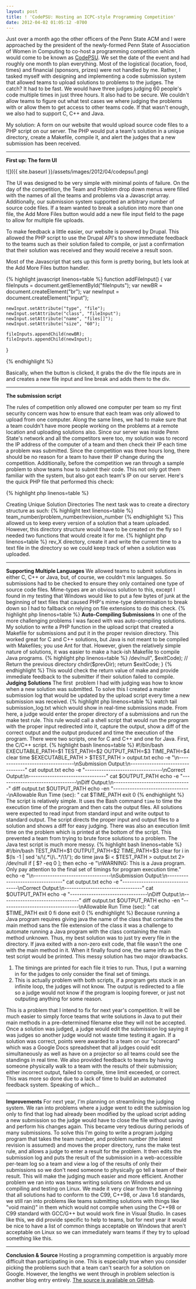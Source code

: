 ```yaml
---
layout: post
title: ! 'CodePSU: Hosting an ICPC-style Programming Competition'
date: 2012-04-02 01:05:12 -0700
---
```


Just over a month ago the other officers of the Penn State ACM and I were approached by the president of the newly-formed Penn State of Association of Women in Computing to co-host a programming competition which would come to be known as <a title="CodePSU" href="http://acm.psu.edu/codepsu">CodePSU</a>. We set the date of the event and had roughly one month to plan everything. Most of the logistical (location, food, times) and financial (sponsors, prizes) were not handled by me. Rather, I tasked myself with designing and implementing a code submission system that allowed teams to upload solutions to problems to the judges. The catch? It had to be fast. We would have three judges judging 60 people's code multiple times in just three hours. It also had to be secure. We couldn't allow teams to figure out what test cases we where judging the problems with or allow them to get access to other teams code. If that wasn't enough, we also had to support C, C++ and Java.

<!--more-->

My solution: A form on our website that would upload source code files to a PHP script on our server. The PHP would put a team's solution in a unique directory, create a Makefile, compile it, and alert the judges that a new submission has been received.

<hr />

<strong>First up: The form UI</strong>

![]({{ site.baseurl }}/assets/images/2012/04/codepsu1.png)


The UI was designed to be very simple with minimal points of failure. On the day of the competition, the Team and Problem drop down menus were filled with the names of all the teams and problems via a Javascript array. Additionally, our submission system supported an arbitrary number of source code files. If a team wanted to break a solution into more than one file, the Add More Files button would add a new file input field to the page to allow for multiple file uploads.

To make feedback a little easier, our website is powered by Drupal. This allowed the PHP script to use the Drupal API's to show immediate feedback to the teams such as their solution failed to compile, or just a confirmation that their solution was received and they would receive a result soon.

Most of the Javascript that sets up this form is pretty boring, but lets look at the Add More Files button handler.

{% highlight javascript linenos=table %}
function addFileInput() {
    var fileInputs = document.getElementById("fileInputs");
    var newBR = document.createElement("br");
    var newInput = document.createElement("input");

    newInput.setAttribute("type", "file");
    newInput.setAttribute("class", "fileInput");
    newInput.setAttribute("name", "files[]");
    newInput.setAttribute("size", "60");

    fileInputs.appendChild(newBR);
    fileInputs.appendChild(newInput);
}

{% endhighlight %}

Basically, when the button is clicked, it grabs the div the file inputs are in and creates a new file input and line break and adds them to the div.

<hr />

<strong>The submission script</strong>

The rules of competition only allowed one computer per team so my first security concern was how to ensure that each team was only allowed to upload from one computer. Along the same lines, we had to make sure that a team couldn't have more people working on the problems at a remote location and uploading solutions also. Since our server was inside Penn State's network and all the competitors were too, my solution was to record the IP address of the computer of a team and then check their IP each time a problem was submitted. Since the competition was three hours long, there should be no reason for a team to have their IP change during the competition. Additionally, before the competition we ran through a sample problem to show teams how to submit their code. This not only got them familiar with the system, but also got each team's IP on our server. Here's the quick PHP file that performed this check:


{% highlight php linenos=table %}
<?php
function isValidIP($remoteIP, $uploadDir, $teamName) {
    // Check if the team dir and make it if not
    if(!file_exists($uploadDir . $teamName)) {
        mkdir($uploadDir . $teamName, 0774);

        // If the team dir didn"t exist, write the IP to a file
        $ipFile = fopen($uploadDir . $teamName . "/" . "ip.txt", "w");
        fwrite($ipFile, $remoteIP);
        fclose($ipFile);

        return True;
    } else {
        // Read the IP and compare it to the current IP
        $ipFile = fopen($uploadDir . $teamName . "/ip.txt", "r");
        $ip = fread($ipFile, 100);

        return ($ip == $remoteIP);
    }
}

{% endhighlight %}


<strong>Creating Unique Solution Directories</strong>
The next task was to create a directory structure as such:

{% highlight text linenos=table %}
team_number/problem_number/revision_number

{% endhighlight %}

This allowed us to keep every version of a solution that a team uploaded. However, this directory structure would have to be created on the fly so I needed two functions that would create it for me.

{% highlight php linenos=table %}
<?php
function createProblemDir($uploadDir, $teamName, $problemNo) {
    // Check if the problem dir exists and make it if not
    if(!file_exists($uploadDir . $teamName . "/" . $problemNo)) {
        mkdir($uploadDir . $teamName . "/" . $problemNo, 0774);
    }
}

{% endhighlight %}


{% highlight php linenos=table %}
<?php
function createRevDir($uploadDir, $teamName, $problemNo) {
    // Find the highest revision dir
    $revNo = 0;
    while(file_exists($uploadDir . $teamName . "/" . $problemNo . "/rev_" . $revNo)) {
        $revNo++;
    }

    // Create a new revision dir
    mkdir($uploadDir . $teamName . "/" . $problemNo . "/rev_" . $revNo, 0774);

    // Put the upload time in the new revision dir
    $timeFile = fopen($uploadDir . $teamName . "/" . $problemNo . "/rev_" . $revNo . "/time.txt", "w");
    fwrite($timeFile, date("D, d M Y H:i:s T") . "\n");
    fclose($timeFile);

    return $revNo;
}

{% endhighlight %}

The team and problem directories are straightforward. As noted before, the IP address of the team is stored in a text file in their team directory. The revision directory is slightly more interesting. The function will find the first unused <code>rev_X</code> directory, create it and write the current time to a text file in the directory so we could keep track of when a solution was uploaded.

<hr />

<strong>Supporting Multiple Languages</strong>

We allowed teams to submit solutions in either C, C++ or Java, but, of course, we couldn't mix languages. So submissions had to be checked to ensure they only contained one type of source code files. Mime-types are an obvious solution to this, except I found in my testing that Windows would like to put a few bytes of junk at the beginning of text files that caused PHP's mime-type determination to break down so I had to fallback on relying on file extensions to do this check.


{% highlight php linenos=table %}
<?php
// Create a new array so we don't have to deal with mime-types
for($i=0; $i<count($_FILES["files"]["name"]); $i++) {
    if($_FILES["files"]["name"][$i] != "") {
        switch(end(explode(".", $_FILES["files"]["name"][$i]))) {
            case "c":
                array_push($types, "c");
                $lang = "c";
                break;
            case "h":
                array_push($types, "h");
                break;
            case "cpp":
                array_push($types, "cpp");
                $lang = "cpp";
                break;
            case "java":
                array_push($types, "java");
                $lang = "java";
                break;
            default:
                drupal_set_message("ERROR: " . $_FILES["files"]["name"][$i] . " ("
                                   . $_FILES["files"]["type"][$i] .
                                   ") is not a valid file type. All files must be .c, .cpp, " .
                                   ".h, or .java. Your submission was NOT received.", "error");
                return;
        }

        // Check for conflicting file types as we populate the new file type array
        for($j=0; $j<count($types); $j++) {
            if($types[$i] == "c") {
                if($types[$j] == "cpp" || $types[$j] == "java") {
                    drupal_set_message("ERROR: You uploaded source files from multiple languages. " .
                                       "Your submission was NOT received.", "error");
                    return;
                }
            } else if($types[$i] == "cpp") {
                if($types[$j] == "c" || $types[$j] == "java") {
                    drupal_set_message("ERROR: You uploaded source files from multiple languages. " .
                                      "Your submission was NOT received.", "error");
                    return;
                }
            } else if($types[$i] == "java") {
                if($types[$j] == "c" || $types[$j] == "cpp") {
                    drupal_set_message("ERROR: You uploaded source files from multiple languages. " .
                                       "Your submission was NOT received.", "error");
                    return;
                }
            }
        }
    }
}

{% endhighlight %}


Commented out is the remnants from the mime-type switch in case I ever wanted to give them another go. Other than that, it copies the uploaded files into a new file types array and checks each file's file type against the other file types in the array. If there's a problem, we use the Drupal API to show an error message.

<hr />

<strong>Auto-Compiling Submissions</strong>

In one of the more challenging problems I was faced with was auto-compiling solutions. My solution to write a PHP function in the upload script that created a Makefile for submissions and put it in the proper revision directory. This worked great for C and C++ solutions, but Java is not meant to be compiled with Makefiles; you use Ant for that. However, given the relatively simple nature of solutions, it was easier to make a hack-ish Makefile to compile Java programs.


{% highlight php linenos=table %}
<?php
function createMakefile($uploadDir, $teamName, $problemNo, $revNo, $testsDir, $lang) {
    switch($lang) {
        case "c":
        case "cpp":
            $makefile = fopen($uploadDir . $teamName . "/" . $problemNo . "/rev_" . $revNo . "/Makefile", "w");

            // Use bash
            fwrite($makefile, "SHELL := /bin/bash\n");

            // Write the compiler
            if($lang == "c") {
                fwrite($makefile, "CC=gcc -std=c99\n");
            } else {
                fwrite($makefile, "CC=g++ -std=c++98\n");
            }

            // Exec file
            fwrite($makefile, "EXECUTABLE=output\n");

            // Cflags
            fwrite($makefile, "CFLAGS=-O2\n");

            // Source files
            fwrite($makefile, "SRC=$(wildcard *." . $lang . ")\n\n");

            // All rule
            fwrite($makefile, "all:\n\t\$(CC) -o \$(EXECUTABLE) \$(CFLAGS) \$(SRC)\n\n");

            // Test rule
            fwrite($makefile, "test:\n\t../../../../scripts/test_c.sh " .
                              $uploadDir . $teamName . "/" . $problemNo . "/rev_" . $revNo . "/$(EXECUTABLE) " .
                              $testsDir . $problemNo . "_input.txt " .
                              $testsDir . $problemNo . "_output.txt " .
                              $testsDir . $problemNo . "_time.txt\n");

            // Clean rule
            fwrite($makefile, "clean:\n\trm \$(EXECUTABLE)\n");

            fclose($makefile);
            break;
        case "java":
            $makefile = fopen($uploadDir . $teamName . "/" . $problemNo . "/rev_" . $revNo . "/Makefile", "w");

            // Compiler to use
            fwrite($makefile, "CC=javac\n");

            // Source files
            fwrite($makefile, "SRC=$(wildcard *." . $lang . ")\n\n");

            // All rule
            fwrite($makefile, "all:\n\t\$(CC) \$(SRC)\n\n");

            // Test rule
            fwrite($makefile, "test:\n\t../../../../scripts/test_java.sh " .
                              $testsDir . $problemNo . "_input.txt " .
                              $testsDir . $problemNo . "_output.txt " .
		              $testsDir . $problemNo . "_time.txt\n");

            fclose($makefile);
        default:
    }
}

{% endhighlight %}


This created Makefiles such as:

{% highlight makefile linenos=table %}
SHELL := /bin/bash
CC=g++ -std=c++98
EXECUTABLE=output
CFLAGS=-O2
SRC=$(wildcard *.cpp)

all:
	$(CC) -o $(EXECUTABLE) $(CFLAGS) $(SRC)

test:
	../../../../scripts/test_c.sh /var/www/codepsu_submissions/submissions/team_10/p_0/rev_0/$(EXECUTABLE) \
	/var/www/codepsu_submissions/tests/p_0_input.txt /var/www/codepsu_submissions/tests/p_0_output.txt \
	/var/www/codepsu_submissions/tests/p_0_time.txt
clean:
	rm $(EXECUTABLE)

{% endhighlight %}

This is, of course, a C++ submission. After this was created, the upload script would enter the revision directory and run the all rule to compile the solution.

{% highlight php linenos=table %}
<?php
function compileUpload($uploadDir, $teamName, $problemNo, $revNo) {
    // Save the current directory
    $prevDir = getcwd();

    // Go to the problem just submitted and compile it
    chdir($uploadDir . $teamName . "/" . $problemNo . "/rev_" . $revNo);
    system("make > /dev/null", $exitCode);

    // Return the previous directory
    chdir($prevDir);

    return $exitCode;
}

{% endhighlight %}


This would check the return value of make and provide immediate feedback to the submitter if their solution failed to compile.

<strong>Judging Solutions</strong>
The first  problem I had with judging was how to know when a new solution was submitted. To solve this I created a master submission log that would be updated by the upload script every time a new submission was received.


{% highlight php linenos=table %}
<?php
function updateSubmissionLog($uploadDir, $teamName, $problemNo, $revNo, $remoteIP, $compile) {
    $subLog = fopen($uploadDir . "submission_log.txt", "a");
    fwrite($subLog, $teamName . " (" . $remoteIP . ") submitted problem " . $problemNo .
           " (revision " . $revNo . ") at " . date("H:i:s") . (($compile != 0) ? " WARNING: FAILED TO COMPILE" : "")
           . "\n");
    fclose($subLog);
}

{% endhighlight %}


The log would contain the team number, problem number, revision number, time of submission, IP address, and a warning if the solution failed to compile. Even though a solution with an invalid IP would not be uploaded, I wanted to create a comprehensive log of as much info as possible in case we needed to resolve a tie or any type of cheating. The created log looked something like this:


{% highlight text linenos=table %}
team_11 (XXX.XXX.XXX.XXX) submitted problem p_0 (revision 0) at 14:43:29
team_18 (XXX.XXX.XXX.XXX) submitted problem p_0 (revision 0) at 14:43:36
team_14 (XXX.XXX.XXX.XXX) submitted problem p_0 (revision 0) at 14:43:40
team_2 (XXX.XXX.XXX.XXX) submitted problem p_0 (revision 0) at 14:44:04 WARNING: FAILED TO COMPILE

{% endhighlight %}

With the IP's removed, of course. Each of our judges would have a terminal open running the command <code>watch tail submission_log.txt</code> which would show in real-time submissions made. From here, a judge would enter the proper directory of a submissions and run the make test rule. This rule would call a shell script that would run the program with the proper input redirected into it, capture the output, show a diff of the correct output and the output produced and time the execution of the program. There were two scripts, one for C and C++ and one for Java. First, the C/C++ script.


{% highlight bash linenos=table %}
#!/bin/bash

EXECUTABLE_PATH=$1
TEST_PATH=$2
OUTPUT_PATH=$3
TIME_PATH=$4

clear
time $EXECUTABLE_PATH > $TEST_PATH > output.txt

echo -e "\n---------------------------------\nSubmission Output:\n---------------------------------"
cat output.txt
echo -e "---------------------------------\nCorrect Output:\n---------------------------------"
cat $OUTPUT_PATH
echo -e "---------------------------------\nDiff Output:\n---------------------------------"
diff output.txt $OUTPUT_PATH
echo -en "---------------------------------\nAllowable Run Time (sec): "
cat $TIME_PATH

exit 0

{% endhighlight %}

The script is relatively simple. It uses the Bash command <code>time</code> to time the execution time of the program and then cats the output files. All solutions were expected to read input from standard input and write output to standard output. The script directs the proper input and output files to a solution and shows a diff for easy judging. There was also an execution limit time on the problem which is printed at the bottom of the script. This prevented a team from trying to brute force solutions to a problem.

The Java test script is much more messy.

{% highlight bash linenos=table %}
#!/bin/bash

TEST_PATH=$1
OUTPUT_PATH=$2
TIME_PATH=$3

clear

for i in $(ls -1 | sed 's/\(.*\)\..*/\1/'); do
   time java $i < $TEST_PATH > output.txt 2> /dev/null

   if [ $? -eq 0 ]; then
      echo -e "\nWARNING: This is a Java program. Only pay attention to the final set of timings for program execution time."
      echo -e "\n---------------------------------\nSubmission Output:\n---------------------------------"
      cat output.txt
      echo -e "---------------------------------\nCorrect Output:\n---------------------------------"
      cat $OUTPUT_PATH
      echo -e "---------------------------------\nDiff Output:\n---------------------------------"
      diff output.txt $OUTPUT_PATH
      echo -en "---------------------------------\nAllowable Run Time (sec): "
      cat $TIME_PATH

      exit 0
   fi
done

exit 0

{% endhighlight %}

Because running a Java program requires giving java the name of the class that contains the main method sans the file extension of the class it was a challenge to automate running a Java program with the class containing the main method unknown. Thus, my best solution was to just try every file in the directory. If java exited with a non-zero exit code, that file wasn't the one with the main method in it. When it finally found one, the same info as the C test script would be printed.

This messy solution has two major drawbacks.
<ol>
<li>The timings are printed for each file it tries to run. Thus, I put a warning in for the judges to only consider the final set of timings.</li>
<li>This is actually problem with both scripts, if a program gets stuck in an infinite loop, the judges will not know. The output is redirected to a file so a judge would not know if the program is looping forever, or just not outputing anything for some reason.</li>
</ol>

This is a problem that I intend to fix for next year's competition. It will be much easier to simply force teams that write solutions in Java to put their main methods in a pre-determined filename else they will not be accepted.

Once a solution was judged, a judge would edit the submission log saying it was judges so another judge would not waste time testing it again. If a solution was correct, points were awarded to a team on our "scorecard" which was a Google Docs spreadsheet that all judges could edit simultaneously as well as have on a projector so all teams could see the standings in real time. We also provided feedback to teams by having someone physically walk to a team with the results of their submission; either incorrect output, failed to compile, time limit exceeded, or correct. This was more so done due to a lack of time to build an automated feedback system. Speaking of which...

<hr />

<strong>Improvements</strong>

For next year, I'm planning on streamlining the judging system. We ran into problems where a judge went to edit the submission log only to find that log had already been modified by the upload script adding a new submission so the judge would have to close the file without saving and perform his changes again. This became very tedious during periods of many submissions. To solve this I'm going to write a program judging program that takes the team number, and problem number (the latest revision is assumed) and moves the proper directory, runs the make test rule, and allows a judge to enter a result for the problem. It then edits the submission log and puts the result of the submission in a web-accessible per-team log so a team and view a log of the results of only their submissions so we don't need someone to physically go tell a team of their result. This will make the judging much easier and more efficient.

Another problem we ran into was teams writing solutions on Windows and us compiling and testing on Linux. We made it very clear from the beginning that all solutions had to conform to the C99, C++98, or Java 1.6 standards, we still ran into problems like teams submitting solutions with things like "void main()" in them which would not compile when using the C++98 or C99 standard with GCC/G++ but would work fine in Visual Studio. In cases like this, we did provide specific to help to teams, but for next year it would be nice to have a list of common things acceptable on Windows that aren't acceptable on Linux so we can immediately warn teams if they try to upload something like this.

<hr />

<strong>Conclusion &amp; Source</strong>

Hosting a programming competition is arguably more difficult than participating in one. This is especially true when you consider picking the problems such that a team can't search for a solution on Google. However, the lengths we went through in problem selection is another blog entry entirely.

<a href="https://github.com/shanet/CodePSU">The source is available on GitHub</a>.
